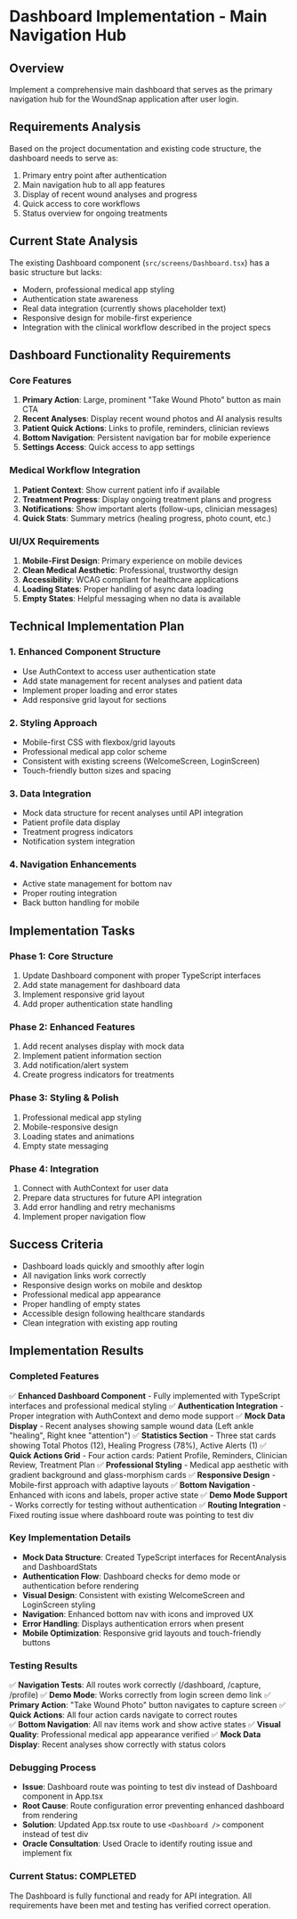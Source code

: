 # Dashboard Implementation - Main Navigation Hub

## Overview
Implement a comprehensive main dashboard that serves as the primary navigation hub for the WoundSnap application after user login.

## Requirements Analysis

Based on the project documentation and existing code structure, the dashboard needs to serve as:
1. Primary entry point after authentication
2. Main navigation hub to all app features
3. Display of recent wound analyses and progress
4. Quick access to core workflows
5. Status overview for ongoing treatments

## Current State Analysis

The existing Dashboard component (`src/screens/Dashboard.tsx`) has a basic structure but lacks:
- Modern, professional medical app styling
- Authentication state awareness
- Real data integration (currently shows placeholder text)
- Responsive design for mobile-first experience
- Integration with the clinical workflow described in the project specs

## Dashboard Functionality Requirements

### Core Features
1. **Primary Action**: Large, prominent "Take Wound Photo" button as main CTA
2. **Recent Analyses**: Display recent wound photos and AI analysis results
3. **Patient Quick Actions**: Links to profile, reminders, clinician reviews
4. **Bottom Navigation**: Persistent navigation bar for mobile experience
5. **Settings Access**: Quick access to app settings

### Medical Workflow Integration
1. **Patient Context**: Show current patient info if available
2. **Treatment Progress**: Display ongoing treatment plans and progress
3. **Notifications**: Show important alerts (follow-ups, clinician messages)
4. **Quick Stats**: Summary metrics (healing progress, photo count, etc.)

### UI/UX Requirements
1. **Mobile-First Design**: Primary experience on mobile devices
2. **Clean Medical Aesthetic**: Professional, trustworthy design
3. **Accessibility**: WCAG compliant for healthcare applications
4. **Loading States**: Proper handling of async data loading
5. **Empty States**: Helpful messaging when no data is available

## Technical Implementation Plan

### 1. Enhanced Component Structure
- Use AuthContext to access user authentication state
- Add state management for recent analyses and patient data
- Implement proper loading and error states
- Add responsive grid layout for sections

### 2. Styling Approach
- Mobile-first CSS with flexbox/grid layouts
- Professional medical app color scheme
- Consistent with existing screens (WelcomeScreen, LoginScreen)
- Touch-friendly button sizes and spacing

### 3. Data Integration
- Mock data structure for recent analyses until API integration
- Patient profile data display
- Treatment progress indicators
- Notification system integration

### 4. Navigation Enhancements
- Active state management for bottom nav
- Proper routing integration
- Back button handling for mobile

## Implementation Tasks

### Phase 1: Core Structure
1. Update Dashboard component with proper TypeScript interfaces
2. Add state management for dashboard data
3. Implement responsive grid layout
4. Add proper authentication state handling

### Phase 2: Enhanced Features
1. Add recent analyses display with mock data
2. Implement patient information section
3. Add notification/alert system
4. Create progress indicators for treatments

### Phase 3: Styling & Polish
1. Professional medical app styling
2. Mobile-responsive design
3. Loading states and animations
4. Empty state messaging

### Phase 4: Integration
1. Connect with AuthContext for user data
2. Prepare data structures for future API integration
3. Add error handling and retry mechanisms
4. Implement proper navigation flow

## Success Criteria
- Dashboard loads quickly and smoothly after login
- All navigation links work correctly
- Responsive design works on mobile and desktop
- Professional medical app appearance
- Proper handling of empty states
- Accessible design following healthcare standards
- Clean integration with existing app routing

## Implementation Results

### Completed Features
✅ **Enhanced Dashboard Component** - Fully implemented with TypeScript interfaces and professional medical styling
✅ **Authentication Integration** - Proper integration with AuthContext and demo mode support
✅ **Mock Data Display** - Recent analyses showing sample wound data (Left ankle "healing", Right knee "attention")
✅ **Statistics Section** - Three stat cards showing Total Photos (12), Healing Progress (78%), Active Alerts (1)
✅ **Quick Actions Grid** - Four action cards: Patient Profile, Reminders, Clinician Review, Treatment Plan
✅ **Professional Styling** - Medical app aesthetic with gradient background and glass-morphism cards
✅ **Responsive Design** - Mobile-first approach with adaptive layouts
✅ **Bottom Navigation** - Enhanced with icons and labels, proper active state
✅ **Demo Mode Support** - Works correctly for testing without authentication
✅ **Routing Integration** - Fixed routing issue where dashboard route was pointing to test div

### Key Implementation Details
- **Mock Data Structure**: Created TypeScript interfaces for RecentAnalysis and DashboardStats
- **Authentication Flow**: Dashboard checks for demo mode or authentication before rendering
- **Visual Design**: Consistent with existing WelcomeScreen and LoginScreen styling
- **Navigation**: Enhanced bottom nav with icons and improved UX
- **Error Handling**: Displays authentication errors when present
- **Mobile Optimization**: Responsive grid layouts and touch-friendly buttons

### Testing Results
✅ **Navigation Tests**: All routes work correctly (/dashboard, /capture, /profile)
✅ **Demo Mode**: Works correctly from login screen demo link
✅ **Primary Action**: "Take Wound Photo" button navigates to capture screen
✅ **Quick Actions**: All four action cards navigate to correct routes  
✅ **Bottom Navigation**: All nav items work and show active states
✅ **Visual Quality**: Professional medical app appearance verified
✅ **Mock Data Display**: Recent analyses show correctly with status colors

### Debugging Process
- **Issue**: Dashboard route was pointing to test div instead of Dashboard component in App.tsx
- **Root Cause**: Route configuration error preventing enhanced dashboard from rendering
- **Solution**: Updated App.tsx route to use `<Dashboard />` component instead of test div
- **Oracle Consultation**: Used Oracle to identify routing issue and implement fix

### Current Status: COMPLETED
The Dashboard is fully functional and ready for API integration. All requirements have been met and testing has verified correct operation.
